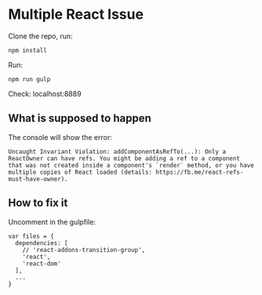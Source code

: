 # Multiple React Issue
Clone the repo, run:

    npm install

Run:

    npm run gulp

Check: localhost:8889

## What is supposed to happen
The console will show the error:

    Uncaught Invariant Violation: addComponentAsRefTo(...): Only a ReactOwner can have refs. You might be adding a ref to a component that was not created inside a component's `render` method, or you have multiple copies of React loaded (details: https://fb.me/react-refs-must-have-owner).

## How to fix it
Uncomment in the gulpfile:

    var files = {
      dependencies: [
        // 'react-addons-transition-group',
        'react',
        'react-dom'
      ],
      ...
    }